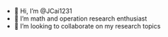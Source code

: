 - 👋 Hi, I’m @JCai1231
- 👀 I’m math and operation research enthusiast 
- 💞️ I’m looking to collaborate on my research topics

<!---
JCai1231/JCai1231 is a ✨ special ✨ repository because its `README.md` (this file) appears on your GitHub profile.
You can click the Preview link to take a look at your changes.
--->
